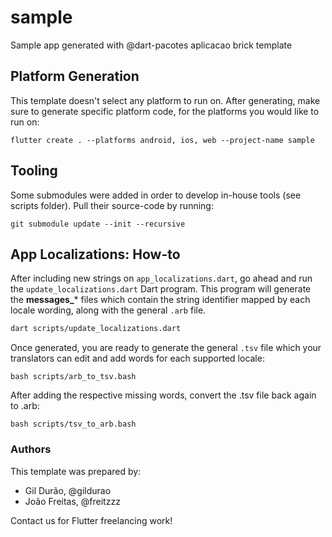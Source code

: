 # sample

Sample app generated with @dart-pacotes aplicacao brick template

## Platform Generation

This template doesn't select any platform to run on. After generating, make sure to generate specific platform code, for the platforms you would like to run on:

```
flutter create . --platforms android, ios, web --project-name sample
```

## Tooling

Some submodules were added in order to develop in-house tools (see scripts folder). Pull their source-code by running:

```
git submodule update --init --recursive
```

## App Localizations: How-to

After including new strings on `app_localizations.dart`, go ahead and run the `update_localizations.dart` Dart program. This program will generate the **messages_*** files which contain the string identifier mapped by each locale wording, along with the general `.arb` file.

```bash
dart scripts/update_localizations.dart
```

Once generated, you are ready to generate the general `.tsv` file which your translators can edit and add words for each supported locale:

```
bash scripts/arb_to_tsv.bash
```

After adding the respective missing words, convert the .tsv file back again to .arb:

```
bash scripts/tsv_to_arb.bash
```

### Authors

This template was prepared by:

- Gil Durão, @gildurao
- João Freitas, @freitzzz

Contact us for Flutter freelancing work!